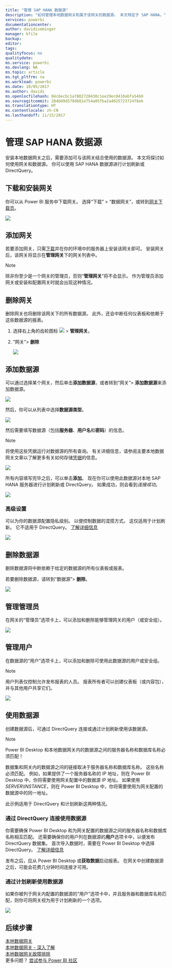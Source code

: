 ```yaml
---
title: "管理 SAP HANA 数据源"
description: "如何管理本地数据网关和属于该网关的数据源。 本文特定于 SAP HANA。"
services: powerbi
documentationcenter: 
author: davidiseminger
manager: kfile
backup: 
editor: 
tags: 
qualityfocus: no
qualitydate: 
ms.service: powerbi
ms.devlang: NA
ms.topic: article
ms.tgt_pltfrm: na
ms.workload: powerbi
ms.date: 10/05/2017
ms.author: davidi
ms.openlocfilehash: 04c6ecbc1a7802720430c1ee29ec0410abfa54b0
ms.sourcegitcommit: 284b09d579d601e754a05fba2a4025723724f8eb
ms.translationtype: HT
ms.contentlocale: zh-CN
ms.lasthandoff: 11/15/2017
---
```

# <a name="manage-your-sap-hana-data-source"></a>管理 SAP HANA 数据源
安装本地数据网关之后，需要添加可与该网关结合使用的数据源。 本文将探讨如何使用网关和数据源。 你可以使用 SAP HANA 数据源进行计划刷新或 DirectQuery。

## <a name="download-and-install-the-gateway"></a>下载和安装网关
你可以从 Power BI 服务中下载网关。 选择“下载” > “数据网关”，或转到[网关下载页](https://go.microsoft.com/fwlink/?LinkId=698861)。

![](media/service-gateway-enterprise-manage-sap/powerbi-download-data-gateway.png)

## <a name="add-a-gateway"></a>添加网关
若要添加网关，只需[下载](https://go.microsoft.com/fwlink/?LinkId=698861)并在你的环境中的服务器上安装该网关即可。 安装网关后，该网关将显示在**管理网关**下的网关列表中。

> [!NOTE]
> 除非你至少是一个网关的管理员，否则“**管理网关**”将不会显示。 作为管理员添加网关或安装和配置网关时就会出现这种情况。
> 
> 

## <a name="remove-a-gateway"></a>删除网关
删除网关也将删除该网关下的所有数据源。  此外，还会中断任何仪表板和依赖于这些数据源的报表。

1. 选择右上角的齿轮图标 ![](media/service-gateway-enterprise-manage-sap/pbi_gearicon.png) > **管理网关**。
2. “网关”> **删除**
   
   ![](media/service-gateway-enterprise-manage-sap/datasourcesettings7.png)

## <a name="add-a-data-source"></a>添加数据源
可以通过选择某个网关，然后单击**添加数据源**，或者转到“网关”> **添加数据源**来添加数据源。

![](media/service-gateway-enterprise-manage-sap/datasourcesettings1.png)

然后，你可以从列表中选择**数据源类型**。

![](media/service-gateway-enterprise-manage-sap/datasourcesettings2-sap.png)

然后需要填写数据源（包括**服务器**、**用户名**和**密码**）的信息。

> [!NOTE]
> 将使用这些凭据运行对数据源的所有查询。 有关详细信息，请参阅主要本地数据网关文章以了解更多有关如何存储[凭据](service-gateway-onprem.md#credentials)的信息。
> 
> 

![](media/service-gateway-enterprise-manage-sap/datasourcesettings3-sap.png)

所有内容填写完毕之后，可以单击**添加**。  现在你可以使用此数据源对本地 SAP HANA 服务器进行计划刷新或 DirectQuery。 如果成功，则会看到*连接成功*。

![](media/service-gateway-enterprise-manage-sap/datasourcesettings4.png)

### <a name="advanced-settings"></a>高级设置
可以为你的数据源配置隐私级别。 以便控制数据的混搭方式。 这仅适用于计划刷新。 它不适用于 DirectQuery。 [了解详细信息](https://support.office.com/article/Privacy-levels-Power-Query-CC3EDE4D-359E-4B28-BC72-9BEE7900B540)

![](media/service-gateway-enterprise-manage-sap/datasourcesettings9.png)

## <a name="remove-a-data-source"></a>删除数据源
删除数据源将中断依赖于给定的数据源的所有仪表板或报表。  

若要删除数据源，请转到“数据源”> **删除**。

![](media/service-gateway-enterprise-manage-sap/datasourcesettings6.png)

## <a name="manage-administrators"></a>管理管理员
在网关的“管理员”选项卡上，可以添加和删除能够管理网关的用户（或安全组）。

![](media/service-gateway-enterprise-manage-sap/datasourcesettings8.png)

## <a name="manage-users"></a>管理用户
在数据源的“用户”选项卡上，可以添加和删除可使用此数据源的用户或安全组。

> [!NOTE]
> 用户列表仅控制允许发布报表的人员。 报表所有者可以创建仪表板（或内容包），并与其他用户共享它们。
> 
> 

![](media/service-gateway-enterprise-manage-sap/datasourcesettings5.png)

## <a name="using-the-data-source"></a>使用数据源
创建数据源后，可通过 DirectQuery 连接或通过计划刷新使用该数据源。

> [!NOTE]
> Power BI Desktop 和本地数据网关内的数据源之间的服务器名称和数据库名称必须匹配！
> 
> 

数据集和网关内的数据源之间的链接取决于服务器名称和数据库名称。 这些名称必须匹配。 例如，如果提供了一个服务器名称的 IP 地址，则在 Power BI Desktop 中，你将需要使用网关配置中的数据源 IP 地址。 如果使用 *SERVER\INSTANCE*，则在 Power BI Desktop 中，你将需要使用为网关配置的数据源中的同一地址。

此示例适用于 DirectQuery 和计划刷新这两种情况。

### <a name="using-the-data-source-with-directquery-connections"></a>通过 DirectQuery 连接使用数据源
你需要确保 Power BI Desktop 和为网关配置的数据源之间的服务器名称和数据库名称相互匹配。 还需要确保你的用户列在数据源的**用户**选项卡中，以便发布 DirectQuery 数据集。 首次导入数据时，需要在 Power BI Desktop 中选择 DirectQuery。 [了解详细信息](desktop-use-directquery.md)

发布之后，应从 Power BI Desktop 或**获取数据**启动报表。 在网关中创建数据源之后，可能会花费几分钟时间连接才可用。

### <a name="using-the-data-source-with-scheduled-refresh"></a>通过计划刷新使用数据源
如果你被列于网关内配置的数据源的“用户”选项卡中，并且服务器和数据库名称匹配，则你可将网关视为用于计划刷新的一个选项。

![](media/service-gateway-enterprise-manage-sap/powerbi-gateway-enterprise-schedule-refresh.png)

## <a name="next-steps"></a>后续步骤
[本地数据网关](service-gateway-onprem.md)  
[本地数据网关 - 深入了解](service-gateway-onprem-indepth.md)  
[本地数据网关故障排除](service-gateway-onprem-tshoot.md)  
更多问题？ [尝试参与 Power BI 社区](http://community.powerbi.com/)

